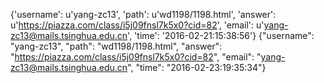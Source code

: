 {'username': u'yang-zc13', 'path': u'wd1198/1198.html', 'answer': u'https://piazza.com/class/i5j09fnsl7k5x0?cid=82', 'email': u'yang-zc13@mails.tsinghua.edu.cn', 'time': '2016-02-21:15:38:56'}
{"username": "yang-zc13", "path": "wd1198/1198.html", "answer": "https://piazza.com/class/i5j09fnsl7k5x0?cid=82", "email": "yang-zc13@mails.tsinghua.edu.cn", "time": "2016-02-23:19:35:34"}